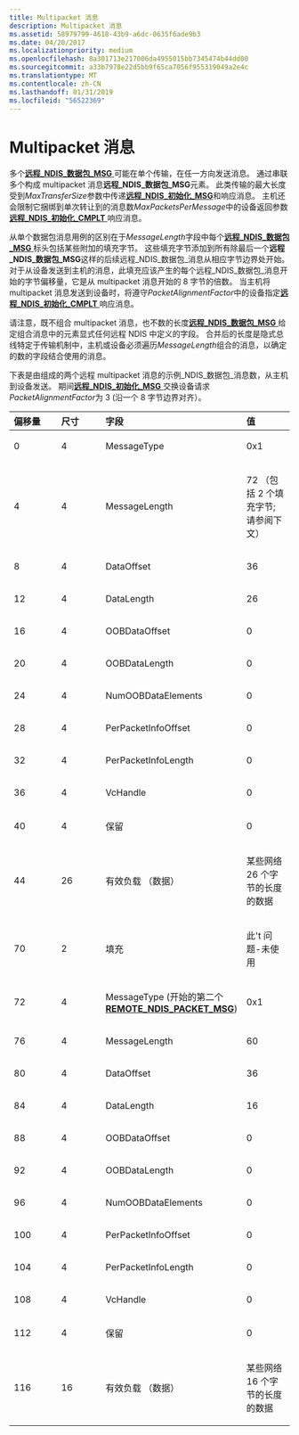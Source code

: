 ```yaml
---
title: Multipacket 消息
description: Multipacket 消息
ms.assetid: 58979799-4618-43b9-a6dc-0635f6ade9b3
ms.date: 04/20/2017
ms.localizationpriority: medium
ms.openlocfilehash: 8a301713e217006da4955015bb7345474b44dd00
ms.sourcegitcommit: a33b7978e22d5bb9f65ca7056f955319049a2e4c
ms.translationtype: MT
ms.contentlocale: zh-CN
ms.lasthandoff: 01/31/2019
ms.locfileid: "56522369"
---
```

# <a name="multipacket-messages"></a>Multipacket 消息





多个[**远程\_NDIS\_数据包\_MSG** ](https://msdn.microsoft.com/library/windows/hardware/ff570635)可能在单个传输，在任一方向发送消息。 通过串联多个构成 multipacket 消息**远程\_NDIS\_数据包\_MSG**元素。 此类传输的最大长度受到*MaxTransferSize*参数中传递[**远程\_NDIS\_初始化\_MSG**](https://msdn.microsoft.com/library/windows/hardware/ff570624)和响应消息。 主机还会限制它捆绑到单次转让到的消息数*MaxPacketsPerMessage*中的设备返回参数[**远程\_NDIS\_初始化\_CMPLT** ](https://msdn.microsoft.com/library/windows/hardware/ff570621)响应消息。

从单个数据包消息用例的区别在于*MessageLength*字段中每个[**远程\_NDIS\_数据包\_MSG** ](https://msdn.microsoft.com/library/windows/hardware/ff570635)标头包括某些附加的填充字节。 这些填充字节添加到所有除最后一个**远程\_NDIS\_数据包\_MSG**这样的后续远程\_NDIS\_数据包\_消息从相应字节边界处开始。 对于从设备发送到主机的消息，此填充应该产生的每个远程\_NDIS\_数据包\_消息开始的字节偏移量，它是从 multipacket 消息开始的 8 字节的倍数。 当主机将 multipacket 消息发送到设备时，将遵守*PacketAlignmentFactor*中的设备指定[**远程\_NDIS\_初始化\_CMPLT** ](https://msdn.microsoft.com/library/windows/hardware/ff570621)响应消息。

请注意，既不组合 multipacket 消息，也不数的长度[**远程\_NDIS\_数据包\_MSG** ](https://msdn.microsoft.com/library/windows/hardware/ff570635)给定组合消息中的元素显式任何远程 NDIS 中定义的字段。 合并后的长度是隐式总线特定于传输机制中，主机或设备必须遍历*MessageLength*组合的消息，以确定的数的字段结合使用的消息。

下表是由组成的两个远程 multipacket 消息的示例\_NDIS\_数据包\_消息数，从主机到设备发送。 期间[**远程\_NDIS\_初始化\_MSG** ](https://msdn.microsoft.com/library/windows/hardware/ff570624)交换设备请求*PacketAlignmentFactor*为 3 (沿一个 8 字节边界对齐）。

<table>
<colgroup>
<col width="25%" />
<col width="25%" />
<col width="25%" />
<col width="25%" />
</colgroup>
<thead>
<tr class="header">
<th align="left">偏移量</th>
<th align="left">尺寸</th>
<th align="left">字段</th>
<th align="left">值</th>
</tr>
</thead>
<tbody>
<tr class="odd">
<td align="left"><p>0</p></td>
<td align="left"><p>4</p></td>
<td align="left"><p>MessageType</p></td>
<td align="left"><p>0x1</p></td>
</tr>
<tr class="even">
<td align="left"><p>4</p></td>
<td align="left"><p>4</p></td>
<td align="left"><p>MessageLength</p></td>
<td align="left"><p>72 （包括 2 个填充字节; 请参阅下文）</p></td>
</tr>
<tr class="odd">
<td align="left"><p>8</p></td>
<td align="left"><p>4</p></td>
<td align="left"><p>DataOffset</p></td>
<td align="left"><p>36</p></td>
</tr>
<tr class="even">
<td align="left"><p>12</p></td>
<td align="left"><p>4</p></td>
<td align="left"><p>DataLength</p></td>
<td align="left"><p>26</p></td>
</tr>
<tr class="odd">
<td align="left"><p>16</p></td>
<td align="left"><p>4</p></td>
<td align="left"><p>OOBDataOffset</p></td>
<td align="left"><p>0</p></td>
</tr>
<tr class="even">
<td align="left"><p>20</p></td>
<td align="left"><p>4</p></td>
<td align="left"><p>OOBDataLength</p></td>
<td align="left"><p>0</p></td>
</tr>
<tr class="odd">
<td align="left"><p>24</p></td>
<td align="left"><p>4</p></td>
<td align="left"><p>NumOOBDataElements</p></td>
<td align="left"><p>0</p></td>
</tr>
<tr class="even">
<td align="left"><p>28</p></td>
<td align="left"><p>4</p></td>
<td align="left"><p>PerPacketInfoOffset</p></td>
<td align="left"><p>0</p></td>
</tr>
<tr class="odd">
<td align="left"><p>32</p></td>
<td align="left"><p>4</p></td>
<td align="left"><p>PerPacketInfoLength</p></td>
<td align="left"><p>0</p></td>
</tr>
<tr class="even">
<td align="left"><p>36</p></td>
<td align="left"><p>4</p></td>
<td align="left"><p>VcHandle</p></td>
<td align="left"><p>0</p></td>
</tr>
<tr class="odd">
<td align="left"><p>40</p></td>
<td align="left"><p>4</p></td>
<td align="left"><p>保留</p></td>
<td align="left"><p>0</p></td>
</tr>
<tr class="even">
<td align="left"><p>44</p></td>
<td align="left"><p>26</p></td>
<td align="left"><p>有效负载 （数据）</p></td>
<td align="left"><p>某些网络 26 个字节的长度的数据</p></td>
</tr>
<tr class="odd">
<td align="left"><p>70</p></td>
<td align="left"><p>2</p></td>
<td align="left"><p>填充</p></td>
<td align="left"><p>此&#39;t 问题-未使用</p></td>
</tr>
<tr class="even">
<td align="left"><p>72</p></td>
<td align="left"><p>4</p></td>
<td align="left"><p>MessageType (开始的第二个<a href="https://msdn.microsoft.com/library/windows/hardware/ff570635" data-raw-source="[&lt;strong&gt;REMOTE_NDIS_PACKET_MSG&lt;/strong&gt;](https://msdn.microsoft.com/library/windows/hardware/ff570635)"> <strong>REMOTE_NDIS_PACKET_MSG</strong></a>)</p></td>
<td align="left"><p>0x1</p></td>
</tr>
<tr class="odd">
<td align="left"><p>76</p></td>
<td align="left"><p>4</p></td>
<td align="left"><p>MessageLength</p></td>
<td align="left"><p>60</p></td>
</tr>
<tr class="even">
<td align="left"><p>80</p></td>
<td align="left"><p>4</p></td>
<td align="left"><p>DataOffset</p></td>
<td align="left"><p>36</p></td>
</tr>
<tr class="odd">
<td align="left"><p>84</p></td>
<td align="left"><p>4</p></td>
<td align="left"><p>DataLength</p></td>
<td align="left"><p>16</p></td>
</tr>
<tr class="even">
<td align="left"><p>88</p></td>
<td align="left"><p>4</p></td>
<td align="left"><p>OOBDataOffset</p></td>
<td align="left"><p>0</p></td>
</tr>
<tr class="odd">
<td align="left"><p>92</p></td>
<td align="left"><p>4</p></td>
<td align="left"><p>OOBDataLength</p></td>
<td align="left"><p>0</p></td>
</tr>
<tr class="even">
<td align="left"><p>96</p></td>
<td align="left"><p>4</p></td>
<td align="left"><p>NumOOBDataElements</p></td>
<td align="left"><p>0</p></td>
</tr>
<tr class="odd">
<td align="left"><p>100</p></td>
<td align="left"><p>4</p></td>
<td align="left"><p>PerPacketInfoOffset</p></td>
<td align="left"><p>0</p></td>
</tr>
<tr class="even">
<td align="left"><p>104</p></td>
<td align="left"><p>4</p></td>
<td align="left"><p>PerPacketInfoLength</p></td>
<td align="left"><p>0</p></td>
</tr>
<tr class="odd">
<td align="left"><p>108</p></td>
<td align="left"><p>4</p></td>
<td align="left"><p>VcHandle</p></td>
<td align="left"><p>0</p></td>
</tr>
<tr class="even">
<td align="left"><p>112</p></td>
<td align="left"><p>4</p></td>
<td align="left"><p>保留</p></td>
<td align="left"><p>0</p></td>
</tr>
<tr class="odd">
<td align="left"><p>116</p></td>
<td align="left"><p>16</p></td>
<td align="left"><p>有效负载 （数据）</p></td>
<td align="left"><p>某些网络 16 个字节的长度的数据</p></td>
</tr>
</tbody>
</table>

 

 

 





